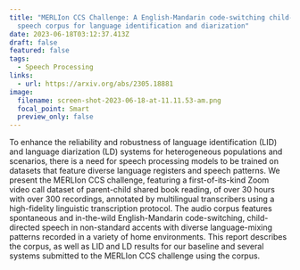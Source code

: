 ```yaml
---
title: "MERLIon CCS Challenge: A English-Mandarin code-switching child-directed
  speech corpus for language identification and diarization"
date: 2023-06-18T03:12:37.413Z
draft: false
featured: false
tags:
  - Speech Processing
links:
  - url: https://arxiv.org/abs/2305.18881
image:
  filename: screen-shot-2023-06-18-at-11.11.53-am.png
  focal_point: Smart
  preview_only: false
---
```

To enhance the reliability and robustness of language identification (LID) and language diarization (LD) systems for heterogeneous populations and scenarios, there is a need for speech processing models to be trained on datasets that feature diverse language registers and speech patterns. We present the MERLIon CCS challenge, featuring a first-of-its-kind Zoom video call dataset of parent-child shared book reading, of over 30 hours with over 300 recordings, annotated by multilingual transcribers using a high-fidelity linguistic transcription protocol. The audio corpus features spontaneous and in-the-wild English-Mandarin code-switching, child-directed speech in non-standard accents with diverse language-mixing patterns recorded in a variety of home environments. This report describes the corpus, as well as LID and LD results for our baseline and several systems submitted to the MERLIon CCS challenge using the corpus.
